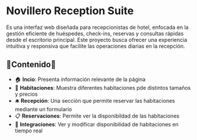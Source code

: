# Novillero Reception Suite
Es una interfaz web diseñada para recepcionistas de hotel, enfocada en la gestión eficiente de huéspedes, check-ins, reservas y consultas rápidas desde el escritorio principal. Este proyecto busca ofrecer una experiencia intuitiva y responsiva que facilite las operaciones diarias en la recepción.

## 📄Contenido📄

- 🏠 **Incio**: Presenta información relevante de la página
- 🚪 **Habitaciones**: Muestra diferentes habitaciones pde distintos tamaños y precios
- 🛎️ **Recepción**: Una sección que permite reservar las habitaciones mediante un formulario
- 📋 **Reservaciones**: Permite ver la disponibildad de las habitaciones
- 🏅 **Integraciones**: Ver y modificar disponibilidad de habitaciones en tiempo real